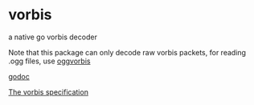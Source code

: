 # vorbis

a native go vorbis decoder

Note that this package can only decode raw vorbis packets, for reading .ogg files, use [oggvorbis](https://github.com/jfreymuth/oggvorbis)

[godoc](godoc.org/github.com/jfreymuth/vorbis)

[The vorbis specification](https://xiph.org/vorbis/doc/Vorbis_I_spec.html)
